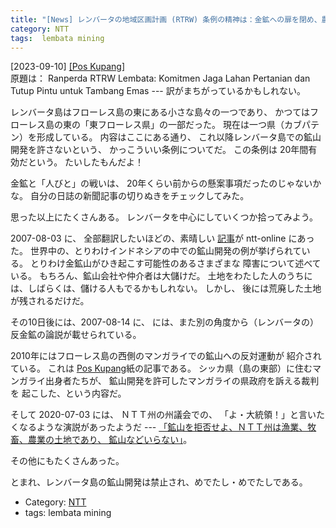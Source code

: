 ```yaml
---
title: "[News] レンバータの地域区画計画 (RTRW) 条例の精神は：金鉱への扉を閉め、農業のための土地を確保する ---すばらしい！やったね！Good Job"
category: NTT
tags:  lembata mining
---
```


[2023-09-10] [[Pos Kupang]](https://kupang.tribunnews.com/2023/09/10/ranperda-rtrw-lembata-komitmen-jaga-lahan-pertanian-dan-tutup-pintu-untuk-tambang-emas?utm_source=pocket_saves)  
 原題は：
Ranperda RTRW Lembata:
Komitmen Jaga Lahan Pertanian dan Tutup Pintu untuk Tambang Emas
--- 訳がまちがっているかもしれない。

 レンバータ島はフローレス島の東にある小さな島々の一つであり、
かつてはフローレス島の東の「東フローレス県」の一部だった。
現在は一つ県（カブパテン）を形成している。
内容はここにある通り、
これ以降レンバータ島での鉱山開発を許さないという、
かっこういい条例についてだ。
この条例は 20年間有効だという。
たいしたもんだよ！

 金鉱と「人びと」の戦いは、
20年くらい前からの懸案事項だったのじゃないかな。
自分の日誌の新聞記事の切りぬきをチェックしてみた。

 思った以上にたくさんある。
レンバータを中心にしていくつか拾ってみよう。

 2007-08-03
 に、
全部翻訳したいほどの、素晴しい
[記事](http://www.ntt-online.org/2007/08/02/emas-lembata-merukh/)が ntt-online にあった。
世界中の、とりわけインドネシアの中での鉱山開発の例が挙げられている。
とりわけ金鉱山がひき起こす可能性のあるさまざまな
障害について述べている。
もちろん、鉱山会社や仲介者は大儲けだ。
土地をわたした人のうちには、しばらくは、儲ける人もでるかもしれない。
しかし、
後には荒廃した土地が残されるだけだ。

 その10日後には、2007-08-14 
 に、
には、また別の角度から（レンバータの）反金鉱の論説が載せられている。

 2010年にはフローレス島の西側のマンガライでの鉱山への反対運動が
紹介されている。
これは [Pos Kupang](http://www.pos-kupang.com/read/artikel/45158)紙の記事である。
シッカ県（島の東部）に住むマンガライ出身者たちが、
鉱山開発を許可したマンガライの県政府を訴える裁判を
起こした、という内容だ。

 そして 2020-07-03
 には、
ＮＴＴ州の州議会での、
「よ・大統領！」と言いたくなるような演説があったようだ ---
[「鉱山を拒否せよ、ＮＴＴ州は漁業、牧畜、農業の土地であり、
鉱山などいらない」](https://www.floresa.co/2020/07/02/tolak-tambang-ansy-lema-ntt-itu-nelayan-ternak-dan-tani/)。

 その他にもたくさんあった。

 とまれ、レンバータ島の鉱山開発は禁止され、めでたし・めでたしである。

- Category: [NTT](https://merapano.github.io/categories.html#NTT)
- tags:  lembata mining

